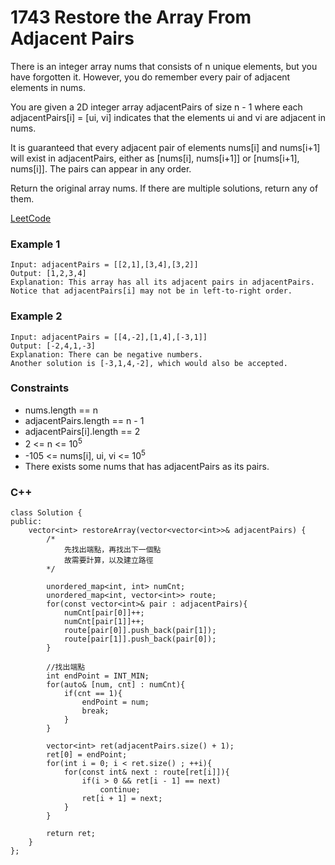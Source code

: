 # 1743 Restore the Array From Adjacent Pairs

There is an integer array nums that consists of n unique elements, but you have forgotten it. However, you do remember every pair of adjacent elements in nums.

You are given a 2D integer array adjacentPairs of size n - 1 where each adjacentPairs[i] = [ui, vi] indicates that the elements ui and vi are adjacent in nums.

It is guaranteed that every adjacent pair of elements nums[i] and nums[i+1] will exist in adjacentPairs, either as [nums[i], nums[i+1]] or [nums[i+1], nums[i]]. The pairs can appear in any order.

Return the original array nums. If there are multiple solutions, return any of them.

[LeetCode](https://leetcode.cn/problems/find-distance-in-a-binary-tree/description/)

### Example 1

```
Input: adjacentPairs = [[2,1],[3,4],[3,2]]
Output: [1,2,3,4]
Explanation: This array has all its adjacent pairs in adjacentPairs.
Notice that adjacentPairs[i] may not be in left-to-right order.
```

### Example 2

```
Input: adjacentPairs = [[4,-2],[1,4],[-3,1]]
Output: [-2,4,1,-3]
Explanation: There can be negative numbers.
Another solution is [-3,1,4,-2], which would also be accepted.
```


### Constraints

* nums.length == n
* adjacentPairs.length == n - 1
* adjacentPairs[i].length == 2
* 2 <= n <= 10<sup>5</sup>
* -105 <= nums[i], ui, vi <= 10<sup>5</sup>
* There exists some nums that has adjacentPairs as its pairs.

### C++ 

```
class Solution {
public:
    vector<int> restoreArray(vector<vector<int>>& adjacentPairs) {
        /*
            先找出端點，再找出下一個點
            故需要計算，以及建立路徑
        */

        unordered_map<int, int> numCnt;
        unordered_map<int, vector<int>> route;
        for(const vector<int>& pair : adjacentPairs){
            numCnt[pair[0]]++;
            numCnt[pair[1]]++;
            route[pair[0]].push_back(pair[1]);
            route[pair[1]].push_back(pair[0]);
        }

        //找出端點
        int endPoint = INT_MIN;
        for(auto& [num, cnt] : numCnt){
            if(cnt == 1){
                endPoint = num;
                break;
            }
        }
        
        vector<int> ret(adjacentPairs.size() + 1);
        ret[0] = endPoint;
        for(int i = 0; i < ret.size() ; ++i){
            for(const int& next : route[ret[i]]){
                if(i > 0 && ret[i - 1] == next)
                    continue;
                ret[i + 1] = next;
            }
        }

        return ret;
    }
};
```